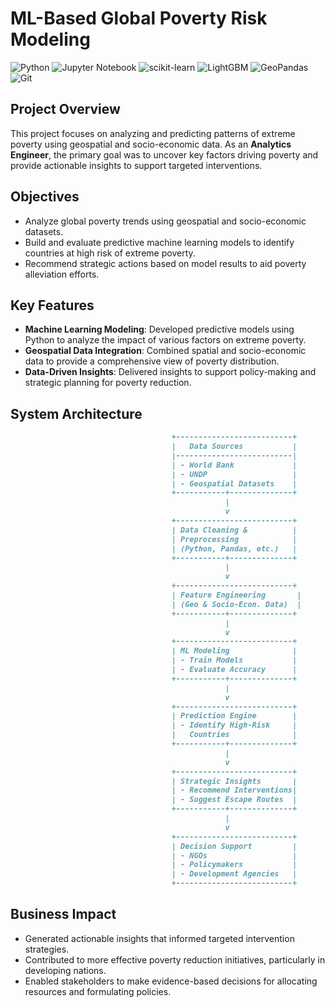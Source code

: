 # ML-Based Global Poverty Risk Modeling
![Python](https://img.shields.io/badge/Python-3-3776AB?logo=python&logoColor=white)
![Jupyter Notebook](https://img.shields.io/badge/Jupyter%20Notebook-%E2%9C%94-F37626?logo=jupyter&logoColor=white)
![scikit-learn](https://img.shields.io/badge/scikit--learn-1.4.2-orange)
![LightGBM](https://img.shields.io/badge/LightGBM-3.3.5-green)
![GeoPandas](https://img.shields.io/badge/GeoPandas-0.14.2-lightgrey)
![Git](https://img.shields.io/badge/Git-2.49.0-f05133?logo=git&logoColor=white)

## Project Overview

This project focuses on analyzing and predicting patterns of extreme poverty using geospatial and socio-economic data. As an **Analytics Engineer**, the primary goal was to uncover key factors driving poverty and provide actionable insights to support targeted interventions.

## Objectives

- Analyze global poverty trends using geospatial and socio-economic datasets.
- Build and evaluate predictive machine learning models to identify countries at high risk of extreme poverty.
- Recommend strategic actions based on model results to aid poverty alleviation efforts.

## Key Features

- **Machine Learning Modeling**: Developed predictive models using Python to analyze the impact of various factors on extreme poverty.
- **Geospatial Data Integration**: Combined spatial and socio-economic data to provide a comprehensive view of poverty distribution.
- **Data-Driven Insights**: Delivered insights to support policy-making and strategic planning for poverty reduction.

## System Architecture
```markdown
                                    +--------------------------+
                                    |   Data Sources           |
                                    |--------------------------|
                                    | - World Bank             |
                                    | - UNDP                   |
                                    | - Geospatial Datasets    |
                                    +-----------+--------------+
                                                |
                                                v
                                    +--------------------------+
                                    | Data Cleaning &          |
                                    | Preprocessing            |
                                    | (Python, Pandas, etc.)   |
                                    +-----------+--------------+
                                                |
                                                v
                                    +--------------------------+
                                    | Feature Engineering       |
                                    | (Geo & Socio-Econ. Data)  |
                                    +-----------+--------------+
                                                |
                                                v
                                    +--------------------------+
                                    | ML Modeling              |
                                    | - Train Models           |
                                    | - Evaluate Accuracy      |
                                    +-----------+--------------+
                                                |
                                                v
                                    +--------------------------+
                                    | Prediction Engine        |
                                    | - Identify High-Risk     |
                                    |   Countries              |
                                    +-----------+--------------+
                                                |
                                                v
                                    +--------------------------+
                                    | Strategic Insights       |
                                    | - Recommend Interventions|
                                    | - Suggest Escape Routes  |
                                    +-----------+--------------+
                                                |
                                                v
                                    +--------------------------+
                                    | Decision Support         |
                                    | - NGOs                   |
                                    | - Policymakers           |
                                    | - Development Agencies   |
                                    +--------------------------+
```

## Business Impact

- Generated actionable insights that informed targeted intervention strategies.
- Contributed to more effective poverty reduction initiatives, particularly in developing nations.
- Enabled stakeholders to make evidence-based decisions for allocating resources and formulating policies.

